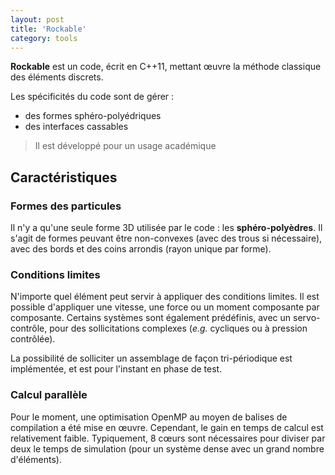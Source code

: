 ```yaml
---
layout: post
title: 'Rockable'
category: tools
---
```



**Rockable** est un code, écrit en C++11, mettant œuvre la méthode classique des éléments discrets. 

Les spécificités du code sont de gérer :

 - des formes sphéro-polyédriques 
 - des interfaces cassables

> Il est développé pour un usage académique

## Caractéristiques

### Formes des particules

Il n'y a qu'une seule forme 3D utilisée par le code : les **sphéro-polyèdres**. Il s'agit de formes peuvant être non-convexes (avec des trous si nécessaire), avec des bords et des coins arrondis (rayon unique par forme). 

### Conditions limites

N'importe quel élément peut servir à appliquer des conditions limites. Il est possible d'appliquer une vitesse, une force ou un moment composante par composante. Certains systèmes sont également prédéfinis, avec un servo-contrôle, pour des sollicitations complexes (*e.g.* cycliques ou à pression contrôlée).

La possibilité de solliciter un assemblage de façon tri-périodique est implémentée, et est pour l'instant en phase de test.

### Calcul parallèle

Pour le moment, une optimisation OpenMP au moyen de balises de compilation a été mise en œuvre. Cependant, le gain en temps de calcul est relativement faible. Typiquement, 8 cœurs sont nécessaires pour diviser par deux le temps de simulation (pour un système dense avec un grand nombre d'éléments).

